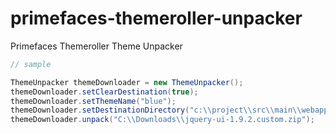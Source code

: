 primefaces-themeroller-unpacker
===============================

Primefaces Themeroller Theme Unpacker

```java
// sample

ThemeUnpacker themeDownloader = new ThemeUnpacker();
themeDownloader.setClearDestination(true);
themeDownloader.setThemeName("blue");
themeDownloader.setDestinationDirectory("c:\\project\\src\\main\\webapp\\resources\\primefaces-blue");
themeDownloader.unpack("C:\\Downloads\\jquery-ui-1.9.2.custom.zip");
```

